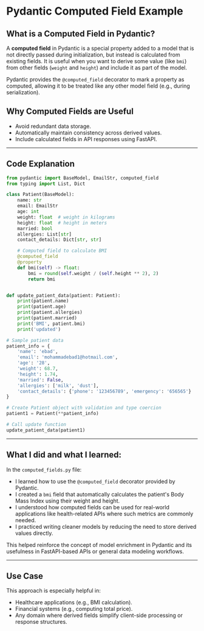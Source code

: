 # Pydantic Computed Field Example

## What is a Computed Field in Pydantic?

A **computed field** in Pydantic is a special property added to a model that is not directly passed during initialization, but instead is calculated from existing fields. It is useful when you want to derive some value (like `bmi`) from other fields (`weight` and `height`) and include it as part of the model.

Pydantic provides the `@computed_field` decorator to mark a property as computed, allowing it to be treated like any other model field (e.g., during serialization).

## Why Computed Fields are Useful

* Avoid redundant data storage.
* Automatically maintain consistency across derived values.
* Include calculated fields in API responses using FastAPI.

---

## Code Explanation

```python
from pydantic import BaseModel, EmailStr, computed_field
from typing import List, Dict

class Patient(BaseModel):
    name: str
    email: EmailStr
    age: int
    weight: float  # weight in kilograms
    height: float  # height in meters
    married: bool
    allergies: List[str]
    contact_details: Dict[str, str]

    # Computed field to calculate BMI
    @computed_field
    @property
    def bmi(self) -> float:
        bmi = round(self.weight / (self.height ** 2), 2)
        return bmi


def update_patient_data(patient: Patient):
    print(patient.name)
    print(patient.age)
    print(patient.allergies)
    print(patient.married)
    print('BMI', patient.bmi)
    print('updated')

# Sample patient data
patient_info = {
    'name': 'ebad',
    'email': 'mohammadebad1@hotmail.com',
    'age': '28',
    'weight': 68.7,
    'height': 1.74,
    'married': False,
    'allergies': ['milk', 'dust'],
    'contact_details': {'phone': '123456789', 'emergency': '656565'}
}

# Create Patient object with validation and type coercion
patient1 = Patient(**patient_info)

# Call update function
update_patient_data(patient1)
```

---

## What I did and what I learned:

In the `computed_fields.py` file:

* I learned how to use the `@computed_field` decorator provided by Pydantic.
* I created a `bmi` field that automatically calculates the patient's Body Mass Index using their weight and height.
* I understood how computed fields can be used for real-world applications like health-related APIs where such metrics are commonly needed.
* I practiced writing cleaner models by reducing the need to store derived values directly.

This helped reinforce the concept of model enrichment in Pydantic and its usefulness in FastAPI-based APIs or general data modeling workflows.

---

## Use Case

This approach is especially helpful in:

* Healthcare applications (e.g., BMI calculation).
* Financial systems (e.g., computing total price).
* Any domain where derived fields simplify client-side processing or response structures.